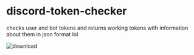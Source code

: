 # discord-token-checker

checks user and bot tokens and returns working tokens with information about them in json format lol

![download](https://user-images.githubusercontent.com/38389469/83080486-51e2d400-a04c-11ea-9e0d-8eb6d682a126.png)
